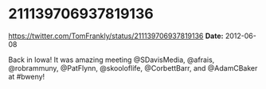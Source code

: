 # 211139706937819136
https://twitter.com/TomFrankly/status/211139706937819136
**Date:** 2012-06-08

Back in Iowa! It was amazing meeting @SDavisMedia, @afrais, @robrammuny, @PatFlynn, @skooloflife, @CorbettBarr, and @AdamCBaker at #bweny!
